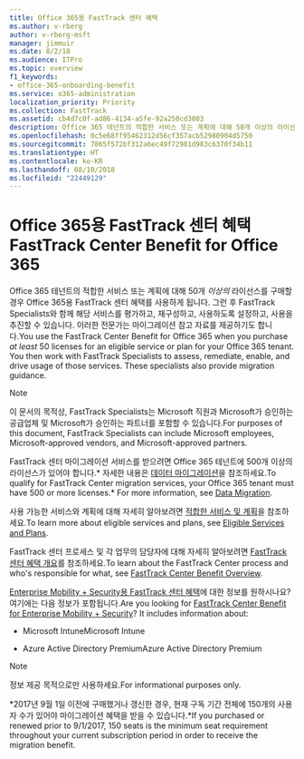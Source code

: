 ```yaml
---
title: Office 365용 FastTrack 센터 혜택
ms.author: v-rberg
author: v-rberg-msft
manager: jimmuir
ms.date: 8/2/18
ms.audience: ITPro
ms.topic: overview
f1_keywords:
- office-365-onboarding-benefit
ms.service: o365-administration
localization_priority: Priority
ms.collection: FastTrack
ms.assetid: cb4d7c0f-ad86-4134-a5fe-92a250cd3003
description: Office 365 테넌트의 적합한 서비스 또는 계획에 대해 50개 이상의 라이선스를 구매할 경우 Office 365용 FastTrack 센터 혜택를 사용하게 됩니다. 그런 후 FastTrack Specialists와 함께 해당 서비스를 평가하고, 재구성하고, 사용하도록 설정하고, 사용을 추진할 수 있습니다. 이러한 전문가는 마이그레이션 참고 자료를 제공하기도 합니다.
ms.openlocfilehash: 0c5e68ff95462312d56cf357acb52980904d5750
ms.sourcegitcommit: 7865f572bf312a6ec49f72981d983c6370f34b11
ms.translationtype: HT
ms.contentlocale: ko-KR
ms.lasthandoff: 08/10/2018
ms.locfileid: "22449129"
---
```

# <a name="fasttrack-center-benefit-for-office-365"></a><span data-ttu-id="7c966-105">Office 365용 FastTrack 센터 혜택</span><span class="sxs-lookup"><span data-stu-id="7c966-105">FastTrack Center Benefit for Office 365</span></span>

<span data-ttu-id="7c966-p102">Office 365 테넌트의 적합한 서비스 또는 계획에 대해 50개 *이상의* 라이선스를 구매할 경우 Office 365용 FastTrack 센터 혜택를 사용하게 됩니다. 그런 후 FastTrack Specialists와 함께 해당 서비스를 평가하고, 재구성하고, 사용하도록 설정하고, 사용을 추진할 수 있습니다. 이러한 전문가는 마이그레이션 참고 자료를 제공하기도 합니다.</span><span class="sxs-lookup"><span data-stu-id="7c966-p102">You use the FastTrack Center Benefit for Office 365 when you purchase  *at least*  50 licenses for an eligible service or plan for your Office 365 tenant. You then work with FastTrack Specialists to assess, remediate, enable, and drive usage of those services. These specialists also provide migration guidance.</span></span> 
  
> [!NOTE]
> <span data-ttu-id="7c966-109">이 문서의 목적상, FastTrack Specialists는 Microsoft 직원과 Microsoft가 승인하는 공급업체 및 Microsoft가 승인하는 파트너를 포함할 수 있습니다.</span><span class="sxs-lookup"><span data-stu-id="7c966-109">For purposes of this document, FastTrack Specialists can include Microsoft employees, Microsoft-approved vendors, and Microsoft-approved partners.</span></span> 
  
<span data-ttu-id="7c966-110">FastTrack 센터 마이그레이션 서비스를 받으려면 Office 365 테넌트에 500개 이상의 라이선스가 있어야 합니다.\* 자세한 내용은 [데이터 마이그레이션](data-migration.md)을 참조하세요.</span><span class="sxs-lookup"><span data-stu-id="7c966-110">To qualify for FastTrack Center migration services, your Office 365 tenant must have 500 or more licenses.\* For more information, see [Data Migration](data-migration.md).</span></span>
  
<span data-ttu-id="7c966-111">사용 가능한 서비스와 계획에 대해 자세히 알아보려면 [적합한 서비스 및 계획](eligible-services-and-plans.md)을 참조하세요.</span><span class="sxs-lookup"><span data-stu-id="7c966-111">To learn more about eligible services and plans, see [Eligible Services and Plans](eligible-services-and-plans.md).</span></span>
  
<span data-ttu-id="7c966-112">FastTrack 센터 프로세스 및 각 업무의 담당자에 대해 자세히 알아보려면 [FastTrack 센터 혜택 개요](fasttrack-benefit-overview.md)를 참조하세요.</span><span class="sxs-lookup"><span data-stu-id="7c966-112">To learn about the FastTrack Center process and who's responsible for what, see [FastTrack Center Benefit Overview](fasttrack-benefit-overview.md).</span></span>
  
<span data-ttu-id="7c966-p103">[Enterprise Mobility + Security용 FastTrack 센터 혜택](https://go.microsoft.com/fwlink/?linkid=2005312)에 대한 정보를 원하시나요? 여기에는 다음 정보가 포함됩니다.</span><span class="sxs-lookup"><span data-stu-id="7c966-p103">Are you looking for [FastTrack Center Benefit for Enterprise Mobility + Security](https://go.microsoft.com/fwlink/?linkid=2005312)? It includes information about:</span></span>
  
- <span data-ttu-id="7c966-115">Microsoft Intune</span><span class="sxs-lookup"><span data-stu-id="7c966-115">Microsoft Intune</span></span>
    
- <span data-ttu-id="7c966-116">Azure Active Directory Premium</span><span class="sxs-lookup"><span data-stu-id="7c966-116">Azure Active Directory Premium</span></span> 
    
> [!NOTE]
> <span data-ttu-id="7c966-117">정보 제공 목적으로만 사용하세요.</span><span class="sxs-lookup"><span data-stu-id="7c966-117">For informational purposes only.</span></span> 
  
<span data-ttu-id="7c966-118">\*2017년 9월 1일 이전에 구매했거나 갱신한 경우, 현재 구독 기간 전체에 150개의 사용자 수가 있어야 마이그레이션 혜택을 받을 수 있습니다.</span><span class="sxs-lookup"><span data-stu-id="7c966-118">\*If you purchased or renewed prior to 9/1/2017, 150 seats is the minimum seat requirement throughout your current subscription period in order to receive the migration benefit.</span></span>
  

 